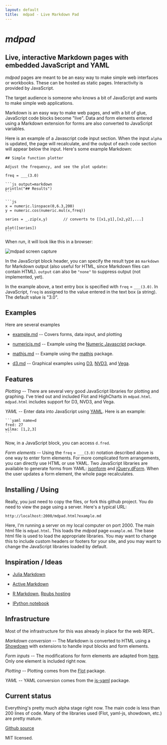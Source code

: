 ```yaml
---
layout: default
title:  mdpad - Live Markdown Pad
---
```


# *mdpad*

## Live, interactive Markdown pages with embedded JavaScript and YAML

*mdpad* pages are meant to be an easy way to make simple web
interfaces or workbooks. These can be hosted as static pages.
Interactivity is provided by JavaScript. 

The target audience is someone who knows a bit of JavaScript and wants
to make simple web applications.

Markdown is an easy way to make web pages, and with a bit of glue,
JavaScript code blocks become "live". Data and form elements entered
using a Markdown extension for forms are also converted to JavaScript
variables.

Here is an example of a Javascript code input section. When the input
`alpha` is updated, the page will recalculate, and the output of each
code section will appear below the input. Here's some example
Markdown:

    ## Simple function plotter

    Adjust the frequency, and see the plot update:
    
    freq = ___(3.0) 
    
    ```js output=markdown 
    println("## Results")
    ```

    ```js
    x = numeric.linspace(0,6.3,200)
    y = numeric.cos(numeric.mul(x,freq))
    
    series = _.zip(x,y)       // converts to [[x1,y1],[x2,y2],...]
    
    plot([series])
    ```
    
When run, it will look like this in a browser:

![mdpad screen capture](https://raw.github.com/tshort/mdpad/master/mdpad_screenshot.png)

In the JavaScript block header, you can specify the result type as
`markdown` for Markdown output (also useful for HTML, since Markdown
files can contain HTML). `output` can also be `"none"` to suppress
output (not implemented, yet). 

In the example above, a text entry box is specified with `freq` =
`___(3.0)`. In JavaScript, `freq` is assigned to the value entered in the
text box (a string). The default value is "3.0".

## Examples

Here are several examples

* [example.md](https://tshort.github.com/mdpad/mdpad.html?example.md)
  -- Covers forms, data input, and plotting

* [numericjs.md](https://tshort.github.com/mdpad/mdpad.html?numericjs.md)
  -- Example using the [Numeric Javascript](http://www.numericjs.com/)
     package.  

* [mathjs.md](https://tshort.github.com/mdpad/mdpad.html?mathjs.md)
  -- Example using the [mathjs](http://mathjs.org/) package.  

* [d3.md](https://tshort.github.com/mdpad/mdpad_d3.html?d3.md)
  -- Graphical examples using [D3](http://d3js.org/),
     [NVD3](http://nvd3.org/), and [Vega](http://trifacta.github.io/vega/).

## Features

*Plotting* -- There are several very good JavaScript libraries for plotting and
graphing. I've tried out and included Flot and HighCharts in
`mdpad.html`. `mdpad.html` includes support for D3, NVD3, and Vega.

*YAML* -- Enter data into JavaScript using [YAML](www.yaml.org). Here
is an example:

    ```yaml name=d
    fred: 27
    wilma: [1,2,3]
    ```

Now, in a JavaScript block, you can access `d.fred`. 

*Form elements* -- Using the `freq` = `___(3.0)` notation described
above is one way to enter form elements. For more complicated form
arrangements, you can directly use HTML or use YAML. Two JavaScript
libraries are available to generate forms from YAML:
[jsonform](https://github.com/joshfire/jsonform) and
[jQuery.dForm](http://daffl.github.io/jquery.dform/). When the user
updates a form element, the whole page recalculates.


## Installing / Using

Really, you just need to copy the files, or fork this github project.
You do need to view the page using a server. Here's a typical URL:

    http://localhost:2000/mdpad.html?example.md

Here, I'm running a server on my local computer on port 2000. The main
html file is `mdpad.html`. This loads the *mdpad* page `example.md`.
The base html file is used to load the appropriate libraries. You may
want to change this to include custom headers or footers for your
site, and you may want to change the JavaScript libraries loaded by
default. 

## Inspiration / Ideas

* [Julia Markdown](https://github.com/tshort/JuliaMarkdown)

* [Active Markdown](http://activemarkdown.org)

* [R Markdown](http://rstudio.org/docs/authoring/using_markdown),
  [Rpubs hosting](http://rpubs.com/)

* [IPython notebook](http://ipython.org/ipython-doc/dev/interactive/htmlnotebook.html)

## Infrastructure

Most of the infrastructure for this was already in place for the web
REPL. 

*Markdown conversion* -- The Markdown is converted to HTML using a
[Showdown](https://github.com/coreyti/showdown/) with extensions to
handle input blocks and form elements. 

*Form inputs* -- The modifications for form elements are adapted from 
[here](https://github.com/brikis98/wmd). Only one element is included
right now.

*Plotting* -- Plotting comes from the
[Flot](http://www.flotcharts.org/) package. 

*YAML* -- YAML conversion comes from the
[js-yaml](https://github.com/nodeca/js-yaml) package. 


## Current status

Everything's pretty much alpha stage right now. The main code is less
than 200 lines of code. Many of the libraries used (Flot, yaml-js, showdown,
etc.) are pretty mature.

[Github source](https://github.com/tshort/mdpad)

MIT licensed.
